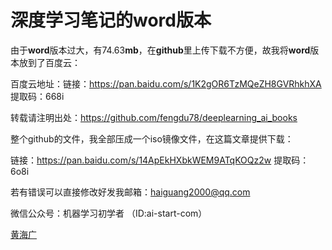 # 深度学习笔记的word版本

由于**word**版本过大，有74.63**mb**，在**github**里上传下载不方便，故我将**word**版本放到了百度云：

百度云地址：链接：https://pan.baidu.com/s/1K2gOR6TzMQeZH8GVRhkhXA 
提取码：668i

转载请注明出处：https://github.com/fengdu78/deeplearning_ai_books

整个github的文件，我全部压成一个iso镜像文件，在这篇文章提供下载：

链接：https://pan.baidu.com/s/14ApEkHXbkWEM9ATqKOQz2w 
提取码：6o8i

若有错误可以直接修改好发我邮箱：haiguang2000@qq.com

微信公众号：机器学习初学者 （ID:ai-start-com）

[黄海广](https://www.zhihu.com/people/fengdu78/activities)

